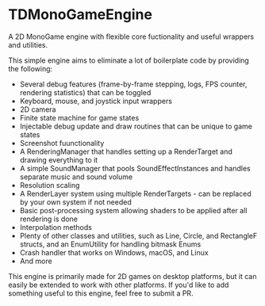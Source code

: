 # TDMonoGameEngine
A 2D MonoGame engine with flexible core fuctionality and useful wrappers and utilities.

This simple engine aims to eliminate a lot of boilerplate code by providing the following:
* Several debug features (frame-by-frame stepping, logs, FPS counter, rendering statistics) that can be toggled
* Keyboard, mouse, and joystick input wrappers
* 2D camera
* Finite state machine for game states
* Injectable debug update and draw routines that can be unique to game states
* Screenshot fuunctionality
* A RenderingManager that handles setting up a RenderTarget and drawing everything to it
* A simple SoundManager that pools SoundEffectInstances and handles separate music and sound volume
* Resolution scaling
* A RenderLayer system using multiple RenderTargets - can be replaced by your own system if not needed
* Basic post-processing system allowing shaders to be applied after all rendering is done
* Interpolation methods
* Plenty of other classes and utilities, such as Line, Circle, and RectangleF structs, and an EnumUtility for handling bitmask Enums
* Crash handler that works on Windows, macOS, and Linux
* And more

This engine is primarily made for 2D games on desktop platforms, but it can easily be extended to work with other platforms. If you'd like to add something useful to this engine, feel free to submit a PR.